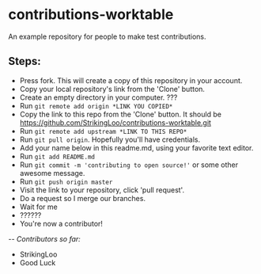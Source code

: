 # contributions-worktable
An example repository for people to make test contributions.

Steps:
--
 * Press fork. This will create a copy of this repository in your account. 
 * Copy your local repository's link from the 'Clone' button.
 * Create an empty directory in your computer. ???
 * Run ```git remote add origin *LINK YOU COPIED* ```
 * Copy the link to this repo from the 'Clone' button. It should be https://github.com/StrikingLoo/contributions-worktable.git
 * Run ```git remote add upstream *LINK TO THIS REPO* ```
 * Run ``` git pull origin ```. Hopefully you'll have credentials.
 * Add your name below in this readme.md, using your favorite text editor.
 * Run ``` git add README.md ```
 * Run ``` git commit -m 'contributing to open source!' ``` or some other awesome message.
 * Run ``` git push origin master ```
 * Visit the link to your repository, click 'pull request'.
 * Do a request so I merge our branches.
 * Wait for me
 * ??????
 * You're now a contributor!

 
--
*Contributors so far:*

* StrikingLoo
* Good Luck

